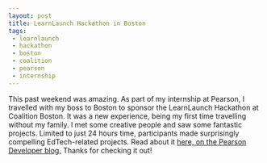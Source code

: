 ```yaml
---
layout: post
title: LearnLaunch Hackathon in Boston
tags:
 - learnlaunch
 - hackathon
 - boston
 - coalition
 - pearson
 - internship
---
```


This past weekend was amazing. As part of my internship at Pearson, I travelled with my boss to Boston to sponsor the LearnLaunch Hackathon at Coalition Boston. It was a new experience, being my first time travelling without my family. I met some creative people and saw some fantastic projects. Limited to just 24 hours time, participants made surprisingly compelling EdTech-related projects. Read about it [here, on the Pearson Developer blog.](https://developer.pearson.com/blog/post-learnlaunch-hackathon-update/) Thanks for checking it out!
